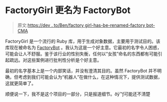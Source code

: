 # FactoryGirl 更名为 FactoryBot

> 原文:[https://dev . to/Ben/factory girl-has-be-renamed-factory bot-CMA](https://dev.to/ben/factorygirl-has-been-renamed-factorybot-cma)

FactoryGirl 是一个流行的 Ruby 库，用于生成对象数据，主要用于测试目的。该库现在被命名为 [FactoryBot](https://github.com/thoughtbot/factory_bot) 。我认为这是一个好主意。它最初的名字令人困惑，可能会让人不舒服。鉴于该行业的性别失衡，任何以“女孩”命名的东西都有可能引起疏远。对这些案例进行批判性分析是个好主意。

最初的名字基本上是一个内部笑话，并没有澄清其目的。虽然 FactoryBot 并不明确，但考虑到我们可能会认为“机器人”在做什么，在这种情况下，提供测试数据，这就更简单了。

顺便说一下，我不是这个项目的一部分，只是报道细节。ðÿ™ƒ可能还不清楚
